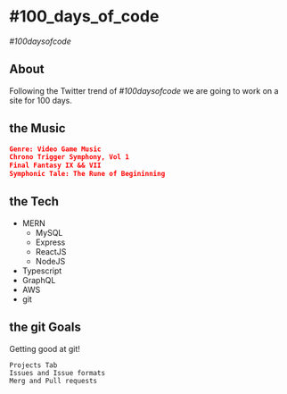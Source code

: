 # #100_days_of_code
*#100daysofcode*

## About
Following the Twitter trend of *#100daysofcode* we are going to work on a site for 100 days.

## the Music
```json
Genre: Video Game Music
Chrono Trigger Symphony, Vol 1
Final Fantasy IX && VII
Symphonic Tale: The Rune of Begininning
```

## the Tech
* MERN
    * MySQL
    * Express
    * ReactJS
    * NodeJS
* Typescript
* GraphQL
* AWS
* git

## the git Goals
Getting good at git!

```
Projects Tab
Issues and Issue formats
Merg and Pull requests
```
